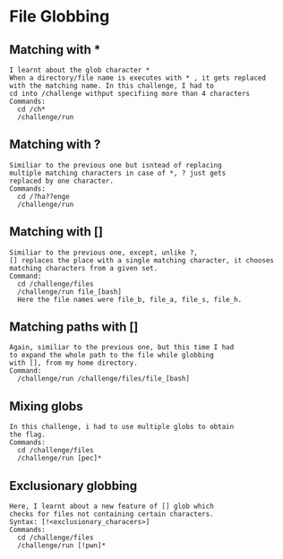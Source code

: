 # File Globbing

  ## Matching with *
  
    I learnt about the glob character *
    When a directory/file name is executes with * , it gets replaced
    with the matching name. In this challenge, I had to
    cd into /challenge withput specifiing more than 4 characters
    Commands:
      cd /ch*
      /challenge/run
  
  ## Matching with ?
  
    Similiar to the previous one but isntead of replacing
    multiple matching characters in case of *, ? just gets
    replaced by one character.
    Commands:
      cd /?ha??enge
      /challenge/run
  
  ## Matching with []
  
    Similiar to the previous one, except, unlike ?,
    [] replaces the place with a single matching character, it chooses
    matching characters from a given set.
    Command:
      cd /challenge/files
      /challenge/run file_[bash]
      Here the file names were file_b, file_a, file_s, file_h.
  
  ## Matching paths with []
  
    Again, similiar to the previous one, but this time I had
    to expand the whole path to the file while globbing
    with [], from my home directory.
    Command:
      /challenge/run /challenge/files/file_[bash]
  
  ## Mixing globs
  
    In this challenge, i had to use multiple globs to obtain
    the flag.
    Commands:
      cd /challenge/files
      /challenge/run [pec]*
  
  ## Exclusionary globbing
  
    Here, I learnt about a new feature of [] glob which
    checks for files not containing certain characters.
    Syntax: [!<exclusionary_characers>]
    Commands:
      cd /challenge/files
      /challenge/run [!pwn]*
